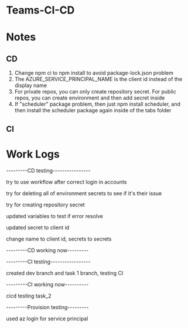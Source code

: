 # Teams-CI-CD

# Notes

## CD

1. Change npm ci to npm install to avoid package-lock.json problem
2. The AZURE_SERVICE_PRINCIPAL_NAME is the client id instead of the display name
3. For private repos, you can only create repository secret. For public repos, you can create environment and then add secret inside
4. If "scheduler" package problem, then just npm install scheduler, and then install the scheduler package again inside of the tabs folder

## CI

# Work Logs

---------CD testing----------------

try to use workflow after correct login in accounts

try for deleting all of environment secrets to see if it's their issue

try for creating repository secret

updated variables to test if error resolve

updated secret to client id

change name to client id, secrets to secrets

---------CD working now---------

---------CI testing-----------------

created dev branch and task 1 branch, testing CI

---------CI working now----------

cicd testing task_2

---------Provision testing---------

used az login for service principal
